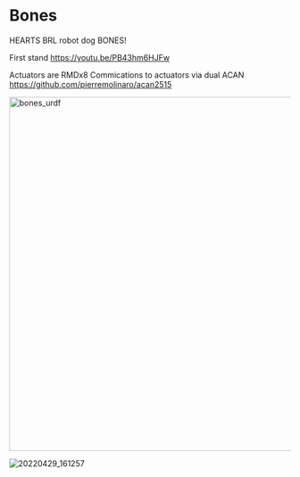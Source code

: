 # Bones
HEARTS BRL robot dog BONES!

First stand
https://youtu.be/PB43hm6HJFw

Actuators are RMDx8
Commications to actuators via dual ACAN https://github.com/pierremolinaro/acan2515

<img width="634" alt="bones_urdf" src="https://user-images.githubusercontent.com/812771/185991465-011d9432-42b7-4183-bfe5-aeac92824464.png">

![20220429_161257](https://user-images.githubusercontent.com/812771/185992431-d1c09ae6-4895-4ebe-a0a1-b649a68fa1d0.jpg)
